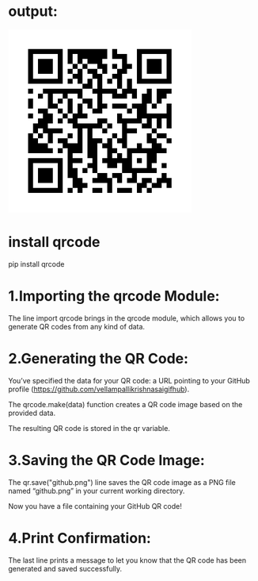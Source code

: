 # output:

![image desc](./QRcode.png)


# install qrcode

pip install qrcode


# 1.Importing the qrcode Module:

The line import qrcode brings in the qrcode module, which allows you to generate QR codes from any kind of data.

# 2.Generating the QR Code:

You’ve specified the data for your QR code: a URL pointing to your GitHub profile (https://github.com/vellampallikrishnasaigifhub).

The qrcode.make(data) function creates a QR code image based on the provided data.

The resulting QR code is stored in the qr variable.

# 3.Saving the QR Code Image:

The qr.save("github.png") line saves the QR code image as a PNG file named “github.png” in your current working directory.

Now you have a file containing your GitHub QR code!

# 4.Print Confirmation:

The last line prints a message to let you know that the QR code has been generated and saved successfully.
